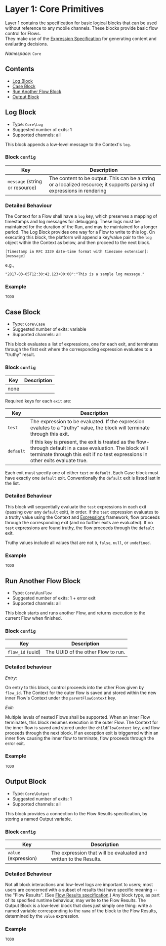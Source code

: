 # Layer 1: Core Primitives

Layer 1 contains the specification for basic logical blocks that can be used without reference to any mobile channels. 
These blocks provide basic flow control for Flows.  
They make use of the [Expression Specification](../expressions.md) for generating content and evaluating decisions.

*Namespace*: `Core`

## Contents
- [Log Block](#log-block)
- [Case Block](#case-block)
- [Run Another Flow Block](#run-another-flow-block)
- [Output Block](#output-block)

## Log Block

- Type: `Core\Log`
- Suggested number of exits: 1
- Supported channels: all

This block appends a low-level message to the Context's `log`.

### Block `config`

Key | Description
--- | ---
`message` (string or resource) | The content to be output. This can be a string or a localized resource; it supports parsing of expressions in rendering

### Detailed Behaviour

The Context for a Flow shall have a `log` key, which preserves a mapping of timestamps and log messages for debugging. These logs must be maintained for the duration of the Run, and may be maintained for a longer period.  The Log Block provides one way for a Flow to write to this log.  On executing this block, the platform will append a key/value pair to the `log` object within the Context as below, and then proceed to the next block.

```
[Timestamp in RFC 3339 date-time format with timezone extension]:[message]
```

e.g.,

```
"2017-03-05T12:30:42.123+00:00":"This is a sample log message."
```

### Example
```
TODO
```

## Case Block

- Type: `Core\Case`
- Suggested number of exits: variable
- Supported channels: all

This block evaluates a list of expressions, one for each exit, and terminates through the first exit where the corresponding expression evaluates to a "truthy" result.

### Block `config`

Key | Description
--- | ---
none |

Required keys for each `exit` are:

Key | Description
--- | ---
`test` | The expression to be evaluated. If the expression evalutes to a "truthy" value, the block will terminate through this exit.
`default`| If this key is present, the exit is treated as the flow-through default in a case evaluation. The block will terminate through this exit if no test expressions in other exits evaluate true.

Each exit must specify one of either `test` or `default`. Each Case block must have exactly one `default` exit. Conventionally the `default` exit is listed last in the list.

### Detailed Behaviour
This block will sequentially evaluate the `test` expressions in each exit (passing over any `default` exit), in order.  If the `test` expression evaluates to a truthy value using the Context and [Expressions](../../fundamentals/expressions.md) framework, flow proceeds through the corresponding exit (and no further exits are evaluated).  If no `test` expressions are found truthy, the flow proceeds through the `default` exit.

Truthy values include all values that are not `0`, `false`, `null`, or `undefined`.

### Example
```
TODO
```

## Run Another Flow Block

- Type: `Core\RunFlow`
- Suggested number of exits: 1 + error exit
- Supported channels: all

This block starts and runs another Flow, and returns execution to the current Flow when finished.

### Block `config`

Key | Description
--- | ---
`flow_id` (uuid)| The UUID of the other Flow to run.

### Detailed behaviour
*Entry:*

On entry to this block, control proceeds into the other Flow given by `flow_id`.  The Context for the outer flow is saved and stored within the new inner Flow's Context under the `parentFlowContext` key.  

*Exit:*

Multiple levels of nested Flows shall be supported.  When an inner Flow terminates, this block resumes execution in the outer Flow. The Context for the inner flow is saved and stored under the `childFlowContext` key, and flow proceeds through the next block.  If an exception exit is triggerred within an inner flow causing the inner flow to terminate, flow proceeds through the error exit.

### Example
```
TODO
```

## Output Block

- Type: `Core\Output`
- Suggested number of exits: 1
- Supported channels: all

This block provides a connection to the Flow Results specification, by storing a named Output variable.

### Block `config`

Key | Description
--- | ---
`value` (expression)| The expression that will be evaluated and written to the Results.

### Detailed Behaviour

Not all block interactions and low-level logs are important to users; most users are concerned with a subset of results that have specific meaning -- the "Flow Results".  (See [Flow Results specification](https://github.com/FLOIP/flow-results/blob/master/specification.md).)  Any block type, as part of its specified runtime behaviour, may write to the Flow Results.  The Output Block is a low-level block that does just simply one thing: write a named variable corresponding to the `name` of the block to the Flow Results, determined by the `value` expression. 

### Example
```
TODO
```


